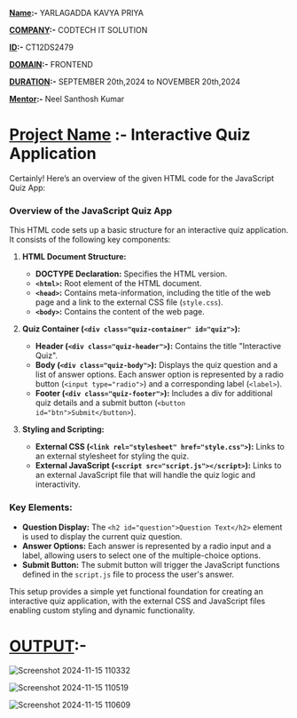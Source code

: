 **<ins>Name</ins>:-** YARLAGADDA KAVYA PRIYA

**<ins>COMPANY</ins>:-** CODTECH IT SOLUTION

**<ins>ID</ins>:-** CT12DS2479

**<ins>DOMAIN</ins>:-** FRONTEND

**<ins>DURATION</ins>:-** SEPTEMBER 20th,2024 to NOVEMBER 20th,2024

**<ins>Mentor</ins>:-** Neel Santhosh Kumar

# <ins>Project Name</ins> :- Interactive Quiz Application

Certainly! Here’s an overview of the given HTML code for the JavaScript Quiz App:

### Overview of the JavaScript Quiz App

This HTML code sets up a basic structure for an interactive quiz application. It consists of the following key components:

1. **HTML Document Structure:**
   - **DOCTYPE Declaration:** Specifies the HTML version.
   - **`<html>`:** Root element of the HTML document.
   - **`<head>`:** Contains meta-information, including the title of the web page and a link to the external CSS file (`style.css`).
   - **`<body>`:** Contains the content of the web page.

2. **Quiz Container (`<div class="quiz-container" id="quiz">`):**
   - **Header (`<div class="quiz-header">`):** Contains the title "Interactive Quiz".
   - **Body (`<div class="quiz-body">`):** Displays the quiz question and a list of answer options. Each answer option is represented by a radio button (`<input type="radio">`) and a corresponding label (`<label>`).
   - **Footer (`<div class="quiz-footer">`):** Includes a div for additional quiz details and a submit button (`<button id="btn">Submit</button>`).

3. **Styling and Scripting:**
   - **External CSS (`<link rel="stylesheet" href="style.css">`):** Links to an external stylesheet for styling the quiz.
   - **External JavaScript (`<script src="script.js"></script>`):** Links to an external JavaScript file that will handle the quiz logic and interactivity.

### Key Elements:
- **Question Display:** The `<h2 id="question">Question Text</h2>` element is used to display the current quiz question.
- **Answer Options:** Each answer is represented by a radio input and a label, allowing users to select one of the multiple-choice options.
- **Submit Button:** The submit button will trigger the JavaScript functions defined in the `script.js` file to process the user's answer.

This setup provides a simple yet functional foundation for creating an interactive quiz application, with the external CSS and JavaScript files enabling custom styling and dynamic functionality.

# <ins>OUTPUT</ins>:-

![Screenshot 2024-11-15 110332](https://github.com/user-attachments/assets/94755a51-769e-4c02-964e-0994df154d9a)

![Screenshot 2024-11-15 110519](https://github.com/user-attachments/assets/9ef5250b-b23d-4505-8f4d-1659c23aeb59)

![Screenshot 2024-11-15 110609](https://github.com/user-attachments/assets/0663c81f-d0f0-4832-aece-0c402f5235dd)
